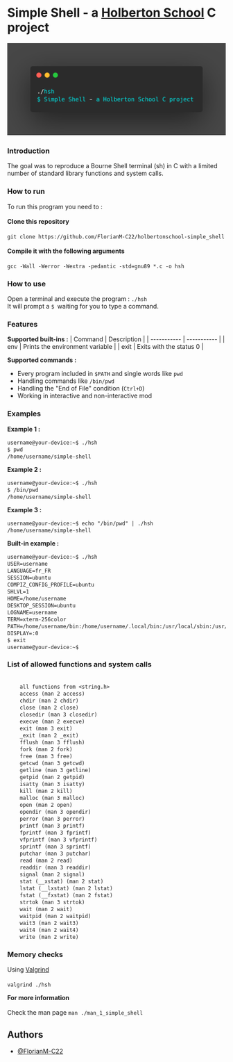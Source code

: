 
# Simple Shell - a [Holberton School](https://www.holbertonschool.fr/) C project

<img src="/img/header.png">

### Introduction
The goal was to reproduce a Bourne Shell terminal (sh) in C with a limited number of standard library functions and system calls.

### How to run
To run this program you need to :\
\
**Clone this repository**\
\
``git clone https://github.com/FlorianM-C22/holbertonschool-simple_shell``\
\
**Compile it with the following arguments**\
\
``gcc -Wall -Werror -Wextra -pedantic -std=gnu89 *.c -o hsh``

### How to use
Open a terminal and execute the program :
``./hsh``\
It will prompt a ``$ ``waiting for you to type a command.

### Features

**Supported built-ins :**
| Command  | Description   |
| ----------- | ----------- |
| env  | Prints the environment variable   |
| exit  | Exits with the status 0       |


**Supported commands :**

* Every program included in ``$PATH`` and single words like ``pwd``
* Handling commands like ``/bin/pwd``
* Handling the "End of File" condition (``Ctrl+D``)
* Working in interactive and non-interactive mod

### Examples

**Example 1 :**
```
username@your-device:~$ ./hsh
$ pwd
/home/username/simple-shell
```
**Example 2 :**
```
username@your-device:~$ ./hsh
$ /bin/pwd
/home/username/simple-shell
```
**Example 3 :**
```
username@your-device:~$ echo "/bin/pwd" | ./hsh
/home/username/simple-shell
```
**Built-in example :**
```
username@your-device:~$ ./hsh
USER=username
LANGUAGE=fr_FR
SESSION=ubuntu
COMPIZ_CONFIG_PROFILE=ubuntu
SHLVL=1
HOME=/home/username
DESKTOP_SESSION=ubuntu
LOGNAME=username
TERM=xterm-256color
PATH=/home/username/bin:/home/username/.local/bin:/usr/local/sbin:/usr/local/bin:/usr/sbin:/usr/bin:/sbin:/bin:/usr/games:/usr/local/games:/snap/bin
DISPLAY=:0
$ exit
username@your-device:~$
```
### List of allowed functions and system calls
```

    all functions from <string.h>
    access (man 2 access)
    chdir (man 2 chdir)
    close (man 2 close)
    closedir (man 3 closedir)
    execve (man 2 execve)
    exit (man 3 exit)
    _exit (man 2 _exit)
    fflush (man 3 fflush)
    fork (man 2 fork)
    free (man 3 free)
    getcwd (man 3 getcwd)
    getline (man 3 getline)
    getpid (man 2 getpid)
    isatty (man 3 isatty)
    kill (man 2 kill)
    malloc (man 3 malloc)
    open (man 2 open)
    opendir (man 3 opendir)
    perror (man 3 perror)
    printf (man 3 printf)
    fprintf (man 3 fprintf)
    vfprintf (man 3 vfprintf)
    sprintf (man 3 sprintf)
    putchar (man 3 putchar)
    read (man 2 read)
    readdir (man 3 readdir)
    signal (man 2 signal)
    stat (__xstat) (man 2 stat)
    lstat (__lxstat) (man 2 lstat)
    fstat (__fxstat) (man 2 fstat)
    strtok (man 3 strtok)
    wait (man 2 wait)
    waitpid (man 2 waitpid)
    wait3 (man 2 wait3)
    wait4 (man 2 wait4)
    write (man 2 write)
```
### Memory checks
Using [Valgrind](https://valgrind.org/)\
\
``valgrind ./hsh``

**For more information**\
\
Check the man page ``man ./man_1_simple_shell``

## Authors

- [@FlorianM-C22](https://github.com/FlorianM-C22)
